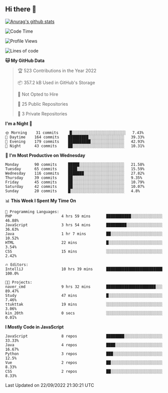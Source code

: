 ## Hi there 👋

[![Anurag's github stats](https://github-readme-stats.vercel.app/api?username=Songwonseok)](https://github.com/anuraghazra/github-readme-stats)



<!--START_SECTION:waka-->
![Code Time](http://img.shields.io/badge/Code%20Time-1%2C759%20hrs%2054%20mins-blue)

![Profile Views](http://img.shields.io/badge/Profile%20Views-0-blue)

![Lines of code](https://img.shields.io/badge/From%20Hello%20World%20I%27ve%20Written-3%20Million%20lines%20of%20code-blue)

**🐱 My GitHub Data** 

> 🏆 523 Contributions in the Year 2022
 > 
> 📦 357.2 kB Used in GitHub's Storage 
 > 
> 🚫 Not Opted to Hire
 > 
> 📜 25 Public Repositories 
 > 
> 🔑 3 Private Repositories  
 > 
**I'm a Night 🦉** 

```text
🌞 Morning    31 commits     █░░░░░░░░░░░░░░░░░░░░░░░░   7.43% 
🌆 Daytime    164 commits    █████████░░░░░░░░░░░░░░░░   39.33% 
🌃 Evening    179 commits    ██████████░░░░░░░░░░░░░░░   42.93% 
🌙 Night      43 commits     ██░░░░░░░░░░░░░░░░░░░░░░░   10.31%

```
📅 **I'm Most Productive on Wednesday** 

```text
Monday       90 commits     █████░░░░░░░░░░░░░░░░░░░░   21.58% 
Tuesday      65 commits     ████░░░░░░░░░░░░░░░░░░░░░   15.59% 
Wednesday    116 commits    ███████░░░░░░░░░░░░░░░░░░   27.82% 
Thursday     39 commits     ██░░░░░░░░░░░░░░░░░░░░░░░   9.35% 
Friday       45 commits     ██░░░░░░░░░░░░░░░░░░░░░░░   10.79% 
Saturday     42 commits     ██░░░░░░░░░░░░░░░░░░░░░░░   10.07% 
Sunday       20 commits     █░░░░░░░░░░░░░░░░░░░░░░░░   4.8%

```


📊 **This Week I Spent My Time On** 

```text
💬 Programming Languages: 
PHP                      4 hrs 59 mins       ███████████░░░░░░░░░░░░░░   46.88% 
JavaScript               3 hrs 54 mins       █████████░░░░░░░░░░░░░░░░   36.63% 
Java                     1 hr 7 mins         ██░░░░░░░░░░░░░░░░░░░░░░░   10.52% 
HTML                     22 mins             █░░░░░░░░░░░░░░░░░░░░░░░░   3.54% 
CSS                      15 mins             ░░░░░░░░░░░░░░░░░░░░░░░░░   2.42%

🔥 Editors: 
IntelliJ                 10 hrs 39 mins      █████████████████████████   100.0%

🐱‍💻 Projects: 
naver_cmd                9 hrs 32 mins       ██████████████████████░░░   89.47% 
Study                    47 mins             █░░░░░░░░░░░░░░░░░░░░░░░░   7.46% 
ttukttak                 19 mins             ░░░░░░░░░░░░░░░░░░░░░░░░░   3.06% 
kin_20th                 0 secs              ░░░░░░░░░░░░░░░░░░░░░░░░░   0.01%

```

**I Mostly Code in JavaScript** 

```text
JavaScript               8 repos             ████████░░░░░░░░░░░░░░░░░   33.33% 
Java                     4 repos             ████░░░░░░░░░░░░░░░░░░░░░   16.67% 
Python                   3 repos             ███░░░░░░░░░░░░░░░░░░░░░░   12.5% 
Vue                      2 repos             ██░░░░░░░░░░░░░░░░░░░░░░░   8.33% 
CSS                      2 repos             ██░░░░░░░░░░░░░░░░░░░░░░░   8.33%

```



 Last Updated on 22/09/2022 21:30:21 UTC
<!--END_SECTION:waka-->
